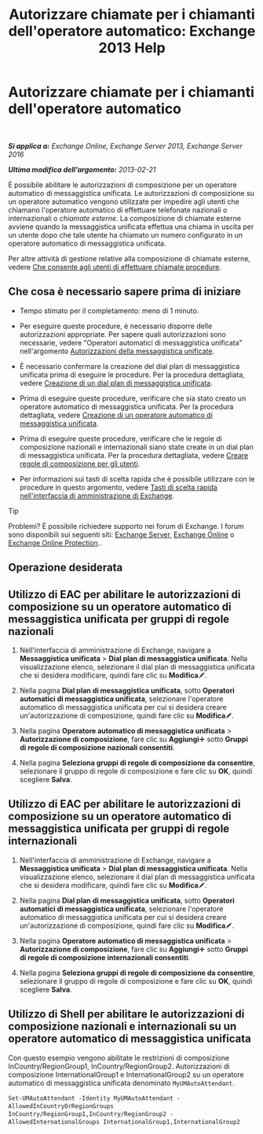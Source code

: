 ﻿---
title: "Autorizzare chiamate per i chiamanti dell'operatore automatico: Exchange 2013 Help"
TOCTitle: Autorizzare chiamate per i chiamanti dell'operatore automatico
ms:assetid: c6c94fad-64df-44aa-a198-980f017ef716
ms:mtpsurl: https://technet.microsoft.com/it-it/library/Bb691238(v=EXCHG.150)
ms:contentKeyID: 51407410
ms.date: 05/22/2018
mtps_version: v=EXCHG.150
ms.translationtype: MT
---

# Autorizzare chiamate per i chiamanti dell'operatore automatico

 

_**Si applica a:** Exchange Online, Exchange Server 2013, Exchange Server 2016_

_**Ultima modifica dell'argomento:** 2013-02-21_

È possibile abilitare le autorizzazioni di composizione per un operatore automatico di messaggistica unificata. Le autorizzazioni di composizione su un operatore automatico vengono utilizzate per impedire agli utenti che chiamano l'operatore automatico di effettuare telefonate nazionali o internazionali o *chiamate esterne*. La composizione di chiamate esterne avviene quando la messaggistica unificata effettua una chiama in uscita per un utente dopo che tale utente ha chiamato un numero configurato in un operatore automatico di messaggistica unificata.

Per altre attività di gestione relative alla composizione di chiamate esterne, vedere [Che consente agli utenti di effettuare chiamate procedure](allowing-users-to-make-calls-procedures-exchange-2013-help.md).

## Che cosa è necessario sapere prima di iniziare

  - Tempo stimato per il completamento: meno di 1 minuto.

  - Per eseguire queste procedure, è necessario disporre delle autorizzazioni appropriate. Per sapere quali autorizzazioni sono necessarie, vedere "Operatori automatici di messaggistica unificata" nell'argomento [Autorizzazioni della messaggistica unificate](unified-messaging-permissions-exchange-2013-help.md).

  - È necessario confermare la creazione del dial plan di messaggistica unificata prima di eseguire le procedure. Per la procedura dettagliata, vedere [Creazione di un dial plan di messaggistica unificata](create-a-um-dial-plan-exchange-2013-help.md).

  - Prima di eseguire queste procedure, verificare che sia stato creato un operatore automatico di messaggistica unificata. Per la procedura dettagliata, vedere [Creazione di un operatore automatico di messaggistica unificata](create-a-um-auto-attendant-exchange-2013-help.md).

  - Prima di eseguire queste procedure, verificare che le regole di composizione nazionali e internazionali siano state create in un dial plan di messaggistica unificata. Per la procedura dettagliata, vedere [Creare regole di composizione per gli utenti](create-dialing-rules-for-users-exchange-2013-help.md).

  - Per informazioni sui tasti di scelta rapida che è possibile utilizzare con le procedure in questo argomento, vedere [Tasti di scelta rapida nell'interfaccia di amministrazione di Exchange](keyboard-shortcuts-in-the-exchange-admin-center-exchange-online-protection-help.md).


> [!TIP]
> Problemi? È possibile richiedere supporto nei forum di Exchange. I forum sono disponibili sui seguenti siti: <A href="https://go.microsoft.com/fwlink/p/?linkid=60612">Exchange Server</A>, <A href="https://go.microsoft.com/fwlink/p/?linkid=267542">Exchange Online</A> o <A href="https://go.microsoft.com/fwlink/p/?linkid=285351">Exchange Online Protection</A>..



## Operazione desiderata

## Utilizzo di EAC per abilitare le autorizzazioni di composizione su un operatore automatico di messaggistica unificata per gruppi di regole nazionali

1.  Nell'interfaccia di amministrazione di Exchange, navigare a **Messaggistica unificata** \> **Dial plan di messaggistica unificata**. Nella visualizzazione elenco, selezionare il dial plan di messaggistica unificata che si desidera modificare, quindi fare clic su **Modifica**![Icona Modifica](images/JJ218640.6f53ccb2-1f13-4c02-bea0-30690e6ea71d(EXCHG.150).gif "Icona Modifica").

2.  Nella pagina **Dial plan di messaggistica unificata**, sotto **Operatori automatici di messaggistica unificata**, selezionare l'operatore automatico di messaggistica unificata per cui si desidera creare un'autorizzazione di composizione, quindi fare clic su **Modifica**![Icona Modifica](images/JJ218640.6f53ccb2-1f13-4c02-bea0-30690e6ea71d(EXCHG.150).gif "Icona Modifica").

3.  Nella pagina **Operatore automatico di messaggistica unificata** \> **Autorizzazione di composizione**, fare clic su **Aggiungi**![Icona Aggiungi](images/JJ218640.c1e75329-d6d7-4073-a27d-498590bbb558(EXCHG.150).gif "Icona Aggiungi") sotto **Gruppi di regole di composizione nazionali consentiti**.

4.  Nella pagina **Seleziona gruppi di regole di composizione da consentire**, selezionare il gruppo di regole di composizione e fare clic su **OK**, quindi scegliere **Salva**.

## Utilizzo di EAC per abilitare le autorizzazioni di composizione su un operatore automatico di messaggistica unificata per gruppi di regole internazionali

1.  Nell'interfaccia di amministrazione di Exchange, navigare a **Messaggistica unificata** \> **Dial plan di messaggistica unificata**. Nella visualizzazione elenco, selezionare il dial plan di messaggistica unificata che si desidera modificare, quindi fare clic su **Modifica**![Icona Modifica](images/JJ218640.6f53ccb2-1f13-4c02-bea0-30690e6ea71d(EXCHG.150).gif "Icona Modifica").

2.  Nella pagina **Dial plan di messaggistica unificata**, sotto **Operatori automatici di messaggistica unificata**, selezionare l'operatore automatico di messaggistica unificata per cui si desidera creare un'autorizzazione di composizione, quindi fare clic su **Modifica**![Icona Modifica](images/JJ218640.6f53ccb2-1f13-4c02-bea0-30690e6ea71d(EXCHG.150).gif "Icona Modifica").

3.  Nella pagina **Operatore automatico di messaggistica unificata** \> **Autorizzazione di composizione**, fare clic su **Aggiungi**![Icona Aggiungi](images/JJ218640.c1e75329-d6d7-4073-a27d-498590bbb558(EXCHG.150).gif "Icona Aggiungi") sotto **Gruppi di regole di composizione internazionali consentiti**.

4.  Nella pagina **Seleziona gruppi di regole di composizione da consentire**, selezionare il gruppo di regole di composizione e fare clic su **OK**, quindi scegliere **Salva**.

## Utilizzo di Shell per abilitare le autorizzazioni di composizione nazionali e internazionali su un operatore automatico di messaggistica unificata

Con questo esempio vengono abilitate le restrizioni di composizione InCountry/RegionGroup1, InCountry/RegionGroup2. Autorizzazioni di composizione InternationalGroup1 e InternationalGroup2 su un operatore automatico di messaggistica unificata denominato `MyUMAutoAttendant`.

    Set-UMAutoAttendant -Identity MyUMAutoAttendant -AllowedInCountryOrRegionGroups InCountry/RegionGroup1,InCountry/RegionGroup2 -AllowedInternationalGroups InternationalGroup1,InternationalGroup2


